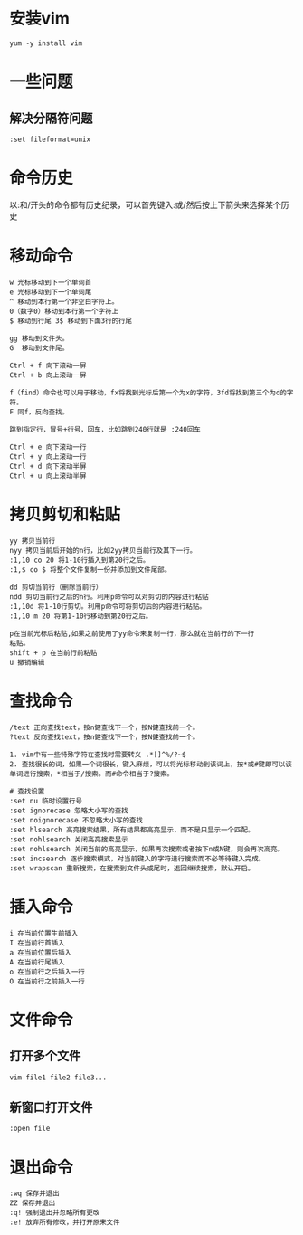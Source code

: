 #  安装vim

```shell
yum -y install vim
```

# 一些问题

## 解决分隔符问题

```shell
:set fileformat=unix
```

# 命令历史

以:和/开头的命令都有历史纪录，可以首先键入:或/然后按上下箭头来选择某个历史

# 移动命令

```shell
w 光标移动到下一个单词首
e 光标移动到下一个单词尾
^ 移动到本行第一个非空白字符上。
0（数字0）移动到本行第一个字符上
$ 移动到行尾 3$ 移动到下面3行的行尾

gg 移动到文件头。
G  移动到文件尾。

Ctrl + f 向下滚动一屏
Ctrl + b 向上滚动一屏

f（find）命令也可以用于移动，fx将找到光标后第一个为x的字符，3fd将找到第三个为d的字符。
F 同f，反向查找。

跳到指定行，冒号+行号，回车，比如跳到240行就是 :240回车

Ctrl + e 向下滚动一行
Ctrl + y 向上滚动一行
Ctrl + d 向下滚动半屏
Ctrl + u 向上滚动半屏
```

# 拷贝剪切和粘贴

```shell
yy 拷贝当前行
nyy 拷贝当前后开始的n行，比如2yy拷贝当前行及其下一行。
:1,10 co 20 将1-10行插入到第20行之后。
:1,$ co $ 将整个文件复制一份并添加到文件尾部。

dd 剪切当前行（删除当前行）
ndd 剪切当前行之后的n行。利用p命令可以对剪切的内容进行粘贴
:1,10d 将1-10行剪切。利用p命令可将剪切后的内容进行粘贴。
:1,10 m 20 将第1-10行移动到第20行之后。

p在当前光标后粘贴,如果之前使用了yy命令来复制一行，那么就在当前行的下一行
粘贴。 
shift + p 在当前行前粘贴
u 撤销编辑
```



# 查找命令

```shell
/text 正向查找text，按n健查找下一个，按N健查找前一个。
?text 反向查找text，按n健查找下一个，按N健查找前一个。

1. vim中有一些特殊字符在查找时需要转义 .*[]^%/?~$
2. 查找很长的词，如果一个词很长，键入麻烦，可以将光标移动到该词上，按*或#键即可以该单词进行搜索，*相当于/搜索。而#命令相当于?搜索。

# 查找设置
:set nu 临时设置行号
:set ignorecase 忽略大小写的查找
:set noignorecase 不忽略大小写的查找
:set hlsearch 高亮搜索结果，所有结果都高亮显示，而不是只显示一个匹配。
:set nohlsearch 关闭高亮搜索显示
:set nohlsearch 关闭当前的高亮显示，如果再次搜索或者按下n或N键，则会再次高亮。
:set incsearch 逐步搜索模式，对当前键入的字符进行搜索而不必等待键入完成。
:set wrapscan 重新搜索，在搜索到文件头或尾时，返回继续搜索，默认开启。
```



# 插入命令

```shell
i 在当前位置生前插入
I 在当前行首插入
a 在当前位置后插入
A 在当前行尾插入
o 在当前行之后插入一行
O 在当前行之前插入一行
```

# 文件命令

## 打开多个文件

```shell
vim file1 file2 file3...
```

## 新窗口打开文件

```shell
:open file
```

# 退出命令

```shell
:wq 保存并退出
ZZ 保存并退出
:q! 强制退出并忽略所有更改
:e! 放弃所有修改，并打开原来文件
```